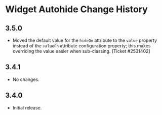 Widget Autohide Change History
==============================

3.5.0
-----

  * Moved the default value for the `hideOn` attribute to the `value` property
    instead of the `valueFn` attribute configuration property; this makes
    overriding the value easier when sub-classing. [Ticket #2531402]

3.4.1
-----

  * No changes.

3.4.0
-----

  * Initial release.
